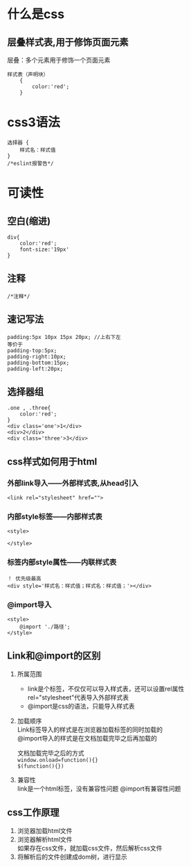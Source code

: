 # 什么是css
## 层叠样式表,用于修饰页面元素

层叠：多个元素用于修饰一个页面元素
    
    样式表（声明块）
        {
            color:'red';
        }
# css3语法
    选择器 {
        样式名：样式值
    } 
    /*eslint报警告*/
# 可读性
## 空白(缩进)
    div{
        color:'red';
        font-size:'19px'
    }
## 注释
    /*注释*/
## 速记写法
    padding:5px 10px 15px 20px; //上右下左
    等价于
    padding-top:5px;
    padding-right:10px;
    padding-bottom:15px;
    padding-left:20px;
## 选择器组
    .one , .three{
        color:'red';
    } 
    <div class='one'>1</div>
    <div>2</div>
    <div class='three'>3</div>
## css样式如何用于html
### 外部link导入——外部样式表,从head引入
    <link rel="stylesheet" href="">
### 内部style标签——内部样式表
    <style>
    
    </style>
### 标签内部style属性——内联样式表
    ！ 优先级最高
    <div style='样式名：样式值；样式名：样式值；'></div>
### @import导入
    <style>
        @import './路径';
    </style>
## Link和@import的区别
1. 所属范围  
    * link是个标签，不仅仅可以导入样式表，还可以设置rel属性
        rel="stylesheet"代表导入外部样式表  
    * @import是css的语法，只能导入样式表
2. 加载顺序  
    Link标签导入的样式是在浏览器加载标签的同时加载的  
    @import导入的样式是在文档加载完毕之后再加载的

    文档加载完毕之后的方式  
        `window.onload=function(){}`  
        `$(function(){})`
3. 兼容性  
    link是一个html标签，没有兼容性问题
    @import有兼容性问题
## css工作原理
1. 浏览器加载html文件
2. 浏览器解析html文件  
        如果存在css文件，就加载css文件，然后解析css文件
3. 将解析后的文件创建成dom树，进行显示 
